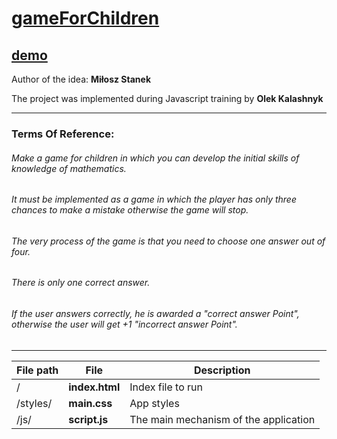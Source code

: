 [gameForChildren](https://github.com/oleksiykalashnyk/taskForJS-gameForChildren)
========================
[demo](https://oleksiykalashnyk.github.io/taskForJS-gameForChildren/)
---------------------------
Author of the idea: 
**Miłosz Stanek**


The project was implemented during Javascript training by 
**Olek Kalashnyk**

-------------------------------
### Terms Of Reference:

###### Make a game for children in which you can develop the initial skills of knowledge of mathematics.
###### It must be implemented as a game in which the player has only three chances to make a mistake otherwise the game will stop.
###### The very process of the game is that you need to choose one answer out of four.
###### There is only one correct answer.
###### If the user answers correctly, he is awarded a "correct answer Point", otherwise the user will get +1 "incorrect answer Point".

-------------------------------

File path | File  | Description
----------|-------|-----------------
/              |**index.html** |         Index file to run
/styles/       |**main.css** |          App styles
/js/           |**script.js**|         The main mechanism of the application
